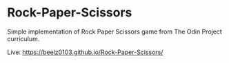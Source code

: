 # Rock-Paper-Scissors

Simple implementation of Rock Paper Scissors game from The Odin Project curriculum.

Live: https://beelz0103.github.io/Rock-Paper-Scissors/